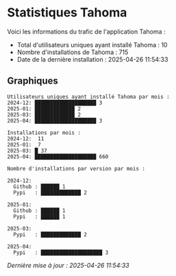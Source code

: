 # Statistiques Tahoma

Voici les informations du trafic de l'application Tahoma :
- Total d'utilisateurs uniques ayant installé Tahoma : 10
- Nombre d'installations de Tahoma : 715
- Date de la dernière installation : 2025-04-26 11:54:33

## Graphiques
```
Utilisateurs uniques ayant installé Tahoma par mois :
2024-12: ████████████████████ 3
2025-01: █████████████ 2
2025-03: █████████████ 2
2025-04: ████████████████████ 3
```

```
Installations par mois :
2024-12:  11
2025-01:  7
2025-03: █ 37
2025-04: ████████████████████ 660
```

```
Nombre d'installations par version par mois :

2024-12:
  Github : ██████ 1
  Pypi   : █████████████ 2

2025-01:
  Github : ██████ 1
  Pypi   : ██████ 1

2025-03:
  Pypi   : █████████████ 2

2025-04:
  Pypi   : ████████████████████ 3
```


*Dernière mise à jour : 2025-04-26 11:54:33*
